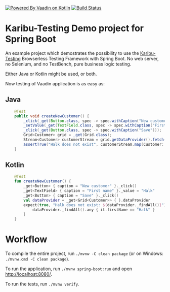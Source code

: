 [![Powered By Vaadin on Kotlin](http://vaadinonkotlin.eu/iconography/vok_badge.svg)](http://vaadinonkotlin.eu)
[![Build Status](https://travis-ci.org/mvysny/karibu-testing-spring.svg?branch=master)](https://travis-ci.org/mvysny/karibu-testing-spring)

# Karibu-Testing Demo project for Spring Boot

An example project which demostrates the possibility to use the [Karibu-Testing](https://github.com/mvysny/karibu-testing)
Browserless Testing Framework with Spring Boot. No web server, no Selenium, and no TestBench, pure business logic testing.

Either Java or Kotlin might be used, or both.


Now testing of Vaadin application is as easy as:

Java
---
```java
    @Test
    public void createNewCustomer() {
        _click(_get(Button.class, spec -> spec.withCaption("New customer")));
        _setValue(_get(TextField.class, spec -> spec.withCaption("First name")), "Halk");
        _click(_get(Button.class, spec -> spec.withCaption("Save")));
        Grid<Customer> grid = _get(Grid.class);
        Stream<Customer> customerStream = grid.getDataProvider().fetch(new Query<>());
        assertTrue("Halk does not exist", customerStream.map(Customer::getFirstName).anyMatch("Halk"::equals));
    }
```

Kotlin
---
```kotlin
    @Test
    fun createNewCustomer() {
        _get<Button> { caption = "New customer" }._click()
        _get<TextField> { caption = "First name" }._value = "Halk"
        _get<Button> { caption = "Save" }._click()
        val dataProvider = _get<Grid<Customer>> { }.dataProvider
        expect(true, "Halk does not exist: ${dataProvider._findAll()}") {
            dataProvider._findAll().any { it.firstName == "Halk" }
        }
    }

```
Workflow
========

To compile the entire project, run `./mvnw -C clean package` (or on Windows: `./mvnw.cmd -C clean package`).

To run the application, run `./mvnw spring-boot:run` and open [http://localhost:8080/](http://localhost:8080/).

To run the tests, run `./mvnw verify`.
